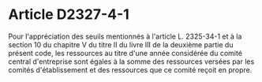 # Article D2327-4-1

Pour l'appréciation des seuils mentionnés à l'article L. 2325-34-1 et à la section 10 du chapitre V du titre II du livre III de la deuxième partie du présent code, les ressources au titre d'une année considérée du comité central d'entreprise sont égales à la somme des ressources versées par les comités d'établissement et des ressources que ce comité reçoit en propre.